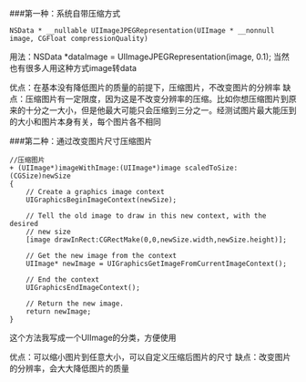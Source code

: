 ###第一种：系统自带压缩方式
```
NSData * __nullable UIImageJPEGRepresentation(UIImage * __nonnull image, CGFloat compressionQuality)
```
用法：NSData *dataImage =  UIImageJPEGRepresentation(image, 0.1);
当然也有很多人用这种方式image转data

优点：在基本没有降低图片的质量的前提下，压缩图片，不改变图片的分辨率
缺点：压缩图片有一定限度，因为这是不改变分辨率的压缩。比如你想压缩图片到原来的十分之一大小，但是他最大可能只会压缩到三分之一。经测试图片最大能压到的大小和图片本身有关，每个图片各不相同

###第二种：通过改变图片尺寸压缩图片
```
//压缩图片
+ (UIImage*)imageWithImage:(UIImage*)image scaledToSize:(CGSize)newSize
{
    // Create a graphics image context
    UIGraphicsBeginImageContext(newSize);
    
    // Tell the old image to draw in this new context, with the desired
    // new size
    [image drawInRect:CGRectMake(0,0,newSize.width,newSize.height)];
    
    // Get the new image from the context
    UIImage* newImage = UIGraphicsGetImageFromCurrentImageContext();
    
    // End the context
    UIGraphicsEndImageContext();
    
    // Return the new image.
    return newImage;
}
```
这个方法我写成一个UIImage的分类，方便使用

优点：可以缩小图片到任意大小，可以自定义压缩后图片的尺寸
缺点：改变图片的分辨率，会大大降低图片的质量